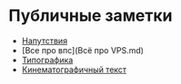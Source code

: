 # Публичные заметки

- [Напутствия](Напутствия.md)
- [Все про впс](Всё про VPS.md)
- [Типографика](typo/Типографика.md)
- [Кинематографичный текст](Кинематографичный%20текст.md)





